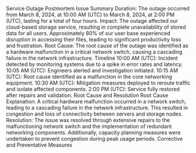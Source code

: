 Service Outage Postmortem
Issue Summary
Duration: The outage occurred from March 8, 2024, at 10:00 AM (UTC) to March 8, 2024, at 2:00 PM (UTC), lasting for a total of four hours.
Impact: The outage affected our cloud-based storage service, resulting in complete unavailability of stored data for all users. Approximately 80% of our user base experienced disruption in accessing their files, leading to significant productivity loss and frustration.
Root Cause: The root cause of the outage was identified as a hardware malfunction in a critical network switch, causing a cascading failure in the network infrastructure.
Timeline
10:00 AM (UTC): Incident detected by monitoring systems due to a spike in error rates and latency.
10:05 AM (UTC): Engineers alerted and investigation initiated.
10:15 AM (UTC): Root cause identified as a malfunction in the core networking equipment.
10:30 AM (UTC): Mitigation measures deployed to reroute traffic and isolate affected components.
2:00 PM (UTC): Service fully restored after repairs and validation.
Root Cause and Resolution
Root Cause Explanation: A critical hardware malfunction occurred in a network switch, leading to a cascading failure in the network infrastructure. This resulted in congestion and loss of connectivity between servers and storage nodes.
Resolution: The issue was resolved through extensive repairs to the malfunctioning network switch and the implementation of redundant networking components. Additionally, capacity planning measures were undertaken to prevent congestion during peak usage periods.
Corrective and Preventative Measures
